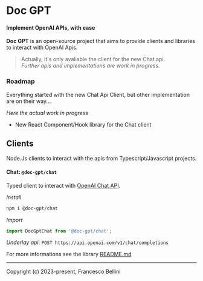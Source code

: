 # Doc GPT
#### Implement OpenAI APIs, with ease

**Doc GPT** is an open-source project that aims to provide clients and libraries to interact with OpenAI Apis.

> Actually, it's only avaliable the client for the new Chat api.  
*Further apis and implementations are work in progress.*

### Roadmap

Everything started with the new Chat Api Client, but other implementation are on their way...

*Here the actual work in progress*
- New React Component/Hook library for the Chat client

## Clients

Node.Js clients to interact with the apis from Typescript/Javascript projects.

#### Chat: `@doc-gpt/chat`

Typed client to interact with [OpenAI Chat API](https://platform.openai.com/docs/api-reference/chat/create).



*Install*
```bash
npm i @doc-gpt/chat
```
*Import*
```typescript
import DocGptChat from '@doc-gpt/chat';
```
*Underlay api*: `POST https://api.openai.com/v1/chat/completions` 

For more informations see the library [README.md](./packages/chat/README.md)



---

Copyright (c) 2023-present, Francesco Bellini
